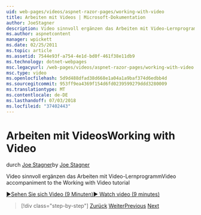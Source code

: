 ```yaml
---
uid: web-pages/videos/aspnet-razor-pages/working-with-video
title: Arbeiten mit Videos | Microsoft-Dokumentation
author: JoeStagner
description: Video sinnvoll ergänzen das Arbeiten mit Video-Lernprogramm
ms.author: aspnetcontent
manager: wpickett
ms.date: 02/25/2011
ms.topic: article
ms.assetid: 7544e93f-a754-4e1d-bd0f-461f38e11db9
ms.technology: dotnet-webpages
msc.legacyurl: /web-pages/videos/aspnet-razor-pages/working-with-video
msc.type: video
ms.openlocfilehash: 5d9d488dfad38d668e1a04a1a9baf374d6edbb4d
ms.sourcegitcommit: 953ff9ea4369f154d6fd0239599279ddd3280009
ms.translationtype: MT
ms.contentlocale: de-DE
ms.lasthandoff: 07/03/2018
ms.locfileid: "37402443"
---
```

<a name="working-with-video"></a><span data-ttu-id="7c408-103">Arbeiten mit Videos</span><span class="sxs-lookup"><span data-stu-id="7c408-103">Working with Video</span></span>
====================
<span data-ttu-id="7c408-104">durch [Joe Stagner](https://github.com/JoeStagner)</span><span class="sxs-lookup"><span data-stu-id="7c408-104">by [Joe Stagner](https://github.com/JoeStagner)</span></span>

<span data-ttu-id="7c408-105">Video sinnvoll ergänzen das Arbeiten mit Video-Lernprogramm</span><span class="sxs-lookup"><span data-stu-id="7c408-105">Video accompaniment to the Working with Video tutorial</span></span>

[<span data-ttu-id="7c408-106">&#9654;Sehen Sie sich Video (9 Minuten)</span><span class="sxs-lookup"><span data-stu-id="7c408-106">&#9654; Watch video (9 minutes)</span></span>](https://channel9.msdn.com/Blogs/ASP-NET-Site-Videos/working-with-video)

> [!div class="step-by-step"]
> <span data-ttu-id="7c408-107">[Zurück](working-with-images.md)
> [Weiter](adding-email-to-your-web-site.md)</span><span class="sxs-lookup"><span data-stu-id="7c408-107">[Previous](working-with-images.md)
[Next](adding-email-to-your-web-site.md)</span></span>
